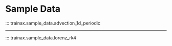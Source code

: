 # Sample Data

::: trainax.sample_data.advection_1d_periodic

---

::: trainax.sample_data.lorenz_rk4